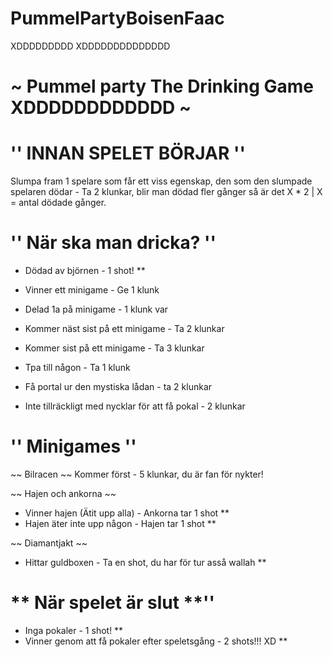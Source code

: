 # PummelPartyBoisenFaac
XDDDDDDDDD
XDDDDDDDDDDDDDD


# ~ Pummel party The Drinking Game XDDDDDDDDDDDD ~




# '' INNAN SPELET BÖRJAR ''

Slumpa fram 1 spelare som får ett viss egenskap, den som den slumpade spelaren dödar - Ta 2 klunkar, blir man dödad fler gånger så är det X * 2 | X = antal dödade gånger. 




# '' När ska man dricka? ''

* Dödad av björnen - 1 shot! **
* Vinner ett minigame - Ge 1 klunk
* Delad 1a på minigame - 1 klunk var
* Kommer näst sist på ett minigame - Ta 2 klunkar
* Kommer sist på ett minigame - Ta 3 klunkar

* Tpa till någon - Ta 1 klunk
* Få portal ur den mystiska lådan - ta 2 klunkar
* Inte tillräckligt med nycklar för att få pokal - 2 klunkar



# '' Minigames ''


~~ Bilracen ~~
Kommer först - 5 klunkar, du är fan för nykter!

~~ Hajen och ankorna ~~
* Vinner hajen (Ätit upp alla) - Ankorna tar 1 shot ** 
* Hajen äter inte upp någon - Hajen tar 1 shot **

~~ Diamantjakt ~~
* Hittar guldboxen - Ta en shot, du har för tur asså wallah **


# ** När spelet är slut **''


* Inga pokaler - 1 shot! **
* Vinner genom att få pokaler efter speletsgång - 2 shots!!! XD **



